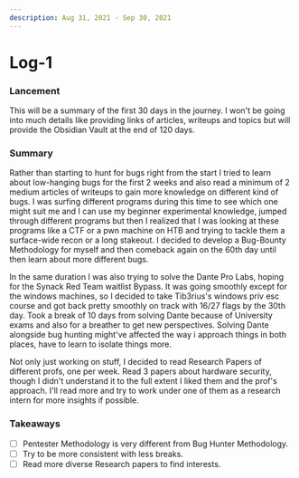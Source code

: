 ```yaml
---
description: Aug 31, 2021 - Sep 30, 2021
---
```


# Log-1

### Lancement

This will be a summary of the first 30 days in the journey. I won't be going into much details like providing links of articles, writeups and topics but will provide the Obsidian Vault at the end of 120 days.

### Summary

Rather than starting to hunt for bugs right from the start I tried to learn about low-hanging bugs for the first 2 weeks and also read a minimum of 2 medium articles of writeups to gain more knowledge on different kind of bugs. I was surfing different programs during this time to see which one might suit me and I can use my beginner experimental knowledge, jumped through different programs but then I realized that I was looking at these programs like a CTF or a pwn machine on HTB and trying to tackle them a surface-wide recon or a long stakeout. I decided to develop a Bug-Bounty Methodology for myself and then comeback again on the 60th day until then learn about more different bugs.

In the same duration I was also trying to solve the Dante Pro Labs, hoping for the Synack Red Team waitlist Bypass. It was going smoothly except for the windows machines, so I decided to take Tib3rius's windows priv esc course and got back pretty smoothly on track with 16/27 flags by the 30th day. Took a break of 10 days from solving Dante because of University exams and also for a breather to get new perspectives. Solving Dante alongside bug hunting might've affected the way i approach things in both places, have to learn to isolate things more.

Not only just working on stuff, I decided to read Research Papers of different profs, one per week. Read 3 papers about hardware security, though I didn't understand it to the full extent I liked them and the prof's approach. I'll read more and try to work under one of them as a research intern for more insights if possible.

### Takeaways

* [ ] Pentester Methodology is very different from Bug Hunter Methodology.
* [ ] Try to be more consistent with less breaks.
* [ ] Read more diverse Research papers to find interests.
